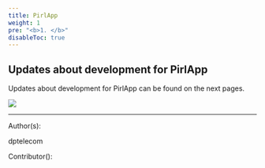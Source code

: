 ```yaml
---
title: PirlApp
weight: 1
pre: "<b>1. </b>"
disableToc: true
---
```


## Updates about development for PirlApp

Updates about development for PirlApp can be found on the next pages.

![](/development/images/Pirl_Energy.gif)













---
Author(s):

dptelecom

Contributor():
